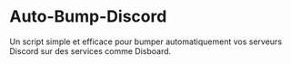 # Auto-Bump-Discord
Un script simple et efficace pour bumper automatiquement vos serveurs Discord sur des services comme Disboard.
